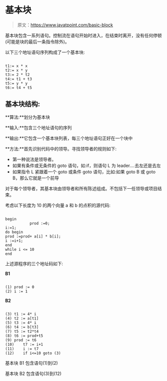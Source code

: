 # 基本块

> 原文：<https://www.javatpoint.com/basic-block>

基本块包含一系列语句。控制流在语句开始时进入，在结束时离开，没有任何停顿(可能是块的最后一条指令除外)。

以下三个地址语句序列构成了一个基本块:

```

t1:= x * x
t2:= x * y
t3:= 2 * t2
t4:= t1 + t3
t5:= y * y
t6:= t4 + t5

```

## 基本块结构:

**算法:**划分为基本块

**输入:**包含三个地址语句的序列

**输出:**它包含一个基本块列表，每三个地址语句正好在一个块中

**方法:**首先识别代码中的领导。寻找领导者的规则如下:

*   第一种说法是领导者。
*   如果有条件或无条件的 goto 语句，如:if，则语句 L 为 leader....去左还是去左
*   如果指令 L 紧跟着一个 goto 或条件 goto 语句，比如:如果 goto B 或 goto B，那么它就是一个前导

对于每个领导者，其基本块由领导者和所有陈述组成。不包括下一任领导或项目结束。

考虑以下长度为 10 的两个向量 a 和 b 的点积的源代码:

```

begin 
           prod :=0; 
i:=1; 
do begin 
prod :=prod+ a[i] * b[i]; 
i :=i+1; 
end 
while i <= 10 
end

```

上述源程序的三个地址码如下:

**B1**

```

(1)	prod := 0 
(2)	i := 1

```

**B2**

```

(3)	t1 := 4* i 
(4)	t2 := a[t1] 
(5)	t3 := 4* i 
(6)	t4 := b[t3] 
(7)	t5 := t2*t4 
(8)	t6 := prod+t5 
(9)	prod := t6 
(10)	t7 := i+1 
(11)	i := t7 
(12)	if i<=10 goto (3)	

```

基本块 B1 包含语句(1)到(2)

基本块 B2 包含语句(3)到(12)